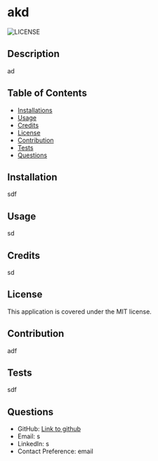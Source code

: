 # akd
  ![LICENSE](https://img.shields.io/badge/MIT-LICENSE-blue)

  ## Description

  ad
  
  ## Table of Contents
  - [Installations](#installation)
  - [Usage](#usage)
  - [Credits](#credits)
  - [License](#license)
  - [Contribution](#contribution)
  - [Tests](#tests)
  - [Questions](#questions)
  
  ## Installation

  sdf
  
  ## Usage

  sd
  
  ## Credits

  sd
  
  ## License
  
  This application is covered under the MIT license.
  
 
  ## Contribution 

  adf
  
  ## Tests

  sdf
  
  ## Questions

  * GitHub: [Link to github](www.github.com/s)
  * Email: s
  * LinkedIn: s
  * Contact Preference: email